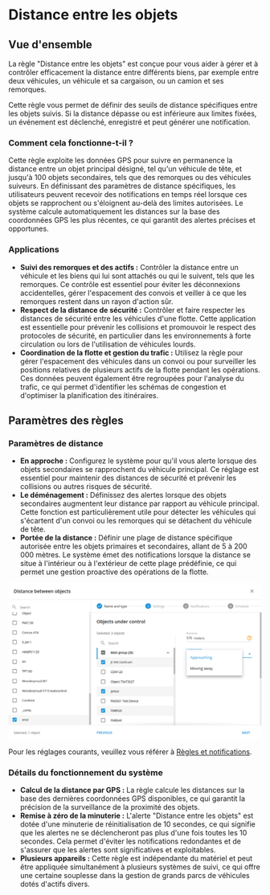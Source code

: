 # Distance entre les objets

## Vue d'ensemble

La règle "Distance entre les objets" est conçue pour vous aider à gérer et à contrôler efficacement la distance entre différents biens, par exemple entre deux véhicules, un véhicule et sa cargaison, ou un camion et ses remorques.

Cette règle vous permet de définir des seuils de distance spécifiques entre les objets suivis. Si la distance dépasse ou est inférieure aux limites fixées, un événement est déclenché, enregistré et peut générer une notification.

### Comment cela fonctionne-t-il ?

Cette règle exploite les données GPS pour suivre en permanence la distance entre un objet principal désigné, tel qu'un véhicule de tête, et jusqu'à 100 objets secondaires, tels que des remorques ou des véhicules suiveurs. En définissant des paramètres de distance spécifiques, les utilisateurs peuvent recevoir des notifications en temps réel lorsque ces objets se rapprochent ou s'éloignent au-delà des limites autorisées. Le système calcule automatiquement les distances sur la base des coordonnées GPS les plus récentes, ce qui garantit des alertes précises et opportunes.

### Applications

* **Suivi des remorques et des actifs :** Contrôler la distance entre un véhicule et les biens qui lui sont attachés ou qui le suivent, tels que les remorques. Ce contrôle est essentiel pour éviter les déconnexions accidentelles, gérer l'espacement des convois et veiller à ce que les remorques restent dans un rayon d'action sûr.
* **Respect de la distance de sécurité :** Contrôler et faire respecter les distances de sécurité entre les véhicules d'une flotte. Cette application est essentielle pour prévenir les collisions et promouvoir le respect des protocoles de sécurité, en particulier dans les environnements à forte circulation ou lors de l'utilisation de véhicules lourds.
* **Coordination de la flotte et gestion du trafic :** Utilisez la règle pour gérer l'espacement des véhicules dans un convoi ou pour surveiller les positions relatives de plusieurs actifs de la flotte pendant les opérations. Ces données peuvent également être regroupées pour l'analyse du trafic, ce qui permet d'identifier les schémas de congestion et d'optimiser la planification des itinéraires.

## Paramètres des règles

### Paramètres de distance

* **En approche :** Configurez le système pour qu'il vous alerte lorsque des objets secondaires se rapprochent du véhicule principal. Ce réglage est essentiel pour maintenir des distances de sécurité et prévenir les collisions ou autres risques de sécurité.
* **Le déménagement :** Définissez des alertes lorsque des objets secondaires augmentent leur distance par rapport au véhicule principal. Cette fonction est particulièrement utile pour détecter les véhicules qui s'écartent d'un convoi ou les remorques qui se détachent du véhicule de tête.
* **Portée de la distance :** Définir une plage de distance spécifique autorisée entre les objets primaires et secondaires, allant de 5 à 200 000 mètres. Le système émet des notifications lorsque la distance se situe à l'intérieur ou à l'extérieur de cette plage prédéfinie, ce qui permet une gestion proactive des opérations de la flotte.

![](../../../guide-de-litilizateur/regles-et-notifications/surveillance-des-mouvements/attachments/image-20240813-221847.png)

Pour les réglages courants, veuillez vous référer à [Règles et notifications](../).

### Détails du fonctionnement du système

* **Calcul de la distance par GPS :** La règle calcule les distances sur la base des dernières coordonnées GPS disponibles, ce qui garantit la précision de la surveillance de la proximité des objets.
* **Remise à zéro de la minuterie :** L'alerte "Distance entre les objets" est dotée d'une minuterie de réinitialisation de 10 secondes, ce qui signifie que les alertes ne se déclencheront pas plus d'une fois toutes les 10 secondes. Cela permet d'éviter les notifications redondantes et de s'assurer que les alertes sont significatives et exploitables.
* **Plusieurs appareils :** Cette règle est indépendante du matériel et peut être appliquée simultanément à plusieurs systèmes de suivi, ce qui offre une certaine souplesse dans la gestion de grands parcs de véhicules dotés d'actifs divers.
